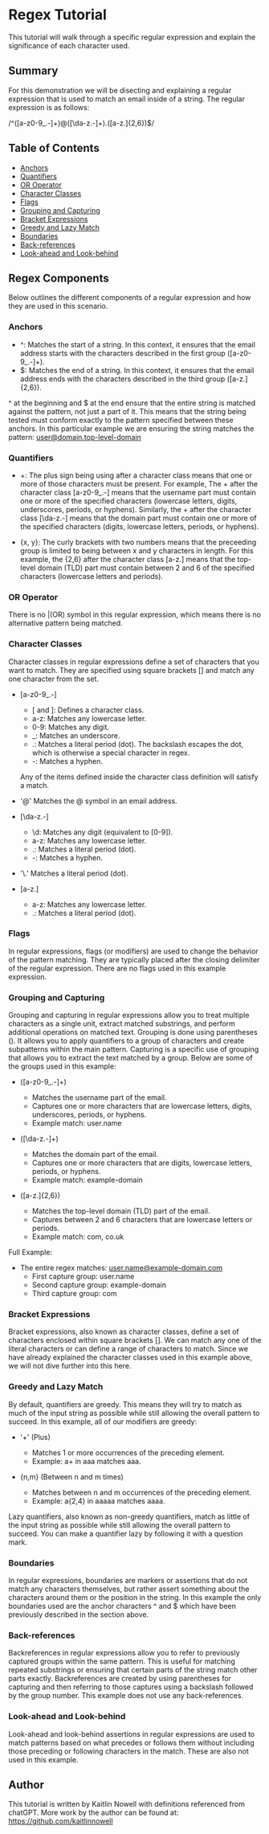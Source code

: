 # Regex Tutorial

This tutorial will walk through a specific regular expression and explain the significance of each character used.

## Summary

For this demonstration we will be disecting and explaining a regular expression that is used to match an email inside of a string. The regular expression is as follows:

/^([a-z0-9_\.-]+)@([\da-z\.-]+)\.([a-z\.]{2,6})$/

## Table of Contents

- [Anchors](#anchors)
- [Quantifiers](#quantifiers)
- [OR Operator](#or-operator)
- [Character Classes](#character-classes)
- [Flags](#flags)
- [Grouping and Capturing](#grouping-and-capturing)
- [Bracket Expressions](#bracket-expressions)
- [Greedy and Lazy Match](#greedy-and-lazy-match)
- [Boundaries](#boundaries)
- [Back-references](#back-references)
- [Look-ahead and Look-behind](#look-ahead-and-look-behind)

## Regex Components
Below outlines the different components of a regular expression and how they are used in this scenario.

### Anchors

* ^: Matches the start of a string. In this context, it ensures that the email address starts with the characters described in the first group ([a-z0-9_\.-]+).
* $: Matches the end of a string. In this context, it ensures that the email address ends with the characters described in the third group ([a-z\.]{2,6}).

^ at the beginning and $ at the end ensure that the entire string is matched against the pattern, not just a part of it. This means that the string being tested must conform exactly to the pattern specified between these anchors. In this particular example we are ensuring the string matches the pattern: user@domain.top-level-domain

### Quantifiers

* +: The plus sign being using after a character class means that one or more of those characters must be present. For example, The + after the character class [a-z0-9_\.-] means that the username part must contain one or more of the specified characters (lowercase letters, digits, underscores, periods, or hyphens). Similarly, the + after the character class [\da-z\.-] means that the domain part must contain one or more of the specified characters (digits, lowercase letters, periods, or hyphens).

* {x, y}: The curly brackets with two numbers means that the preceeding group is limited to being between x and y characters in length. For this example, the {2,6} after the character class [a-z\.] means that the top-level domain (TLD) part must contain between 2 and 6 of the specified characters (lowercase letters and periods).


### OR Operator

There is no |(OR) symbol in this regular expression, which means there is no alternative pattern being matched.

### Character Classes

Character classes in regular expressions define a set of characters that you want to match. They are specified using square brackets [] and match any one character from the set.

* [a-z0-9_\.-]

    - [ and ]: Defines a character class.
    - a-z: Matches any lowercase letter.
    - 0-9: Matches any digit.
    - _: Matches an underscore.
    - \.: Matches a literal period (dot). The backslash escapes the dot, which is otherwise a special character in regex.
    - -: Matches a hyphen.

    Any of the items defined inside the character class definition will satisfy a match.

* '@' Matches the @ symbol in an email address.

* [\da-z\.-]

    - \d: Matches any digit (equivalent to [0-9]).
    - a-z: Matches any lowercase letter.
    - \.: Matches a literal period (dot).
    - -: Matches a hyphen.

* '\\.' Matches a literal period (dot).

* [a-z\.]

    - a-z: Matches any lowercase letter.
    - \.: Matches a literal period (dot).

### Flags

In regular expressions, flags (or modifiers) are used to change the behavior of the pattern matching. They are typically placed after the closing delimiter of the regular expression. There are no flags used in this example expression.

### Grouping and Capturing

Grouping and capturing in regular expressions allow you to treat multiple characters as a single unit, extract matched substrings, and perform additional operations on matched text.  Grouping is done using parentheses (). It allows you to  apply quantifiers to a group of characters and create subpatterns within the main pattern. Capturing is a specific use of grouping that allows you to extract the text matched by a group. Below are some of the groups used in this example:

* ([a-z0-9_\.-]+)

    - Matches the username part of the email.
    - Captures one or more characters that are lowercase letters, digits, underscores, periods, or hyphens.
    - Example match: user.name

* ([\da-z\.-]+)

    - Matches the domain part of the email.
    - Captures one or more characters that are digits, lowercase letters, periods, or hyphens.
    - Example match: example-domain

* ([a-z\.]{2,6})

    - Matches the top-level domain (TLD) part of the email.
    - Captures between 2 and 6 characters that are lowercase letters or periods.
    - Example match: com, co.uk

Full Example:

* The entire regex matches: user.name@example-domain.com
    - First capture group: user.name
    - Second capture group: example-domain
    - Third capture group: com

### Bracket Expressions

Bracket expressions, also known as character classes, define a set of characters enclosed within square brackets []. We can match any one of the literal characters or can define a range of characters to match. Since we have already explained the character classes used in this example above, we will not dive further into this here.

### Greedy and Lazy Match

By default, quantifiers are greedy. This means they will try to match as much of the input string as possible while still allowing the overall pattern to succeed. In this example, all of our modifiers are greedy:

* '+' (Plus)

    - Matches 1 or more occurrences of the preceding element.
    - Example: a+ in aaa matches aaa.

* {n,m} (Between n and m times)

    - Matches between n and m occurrences of the preceding element.
    - Example: a{2,4} in aaaaa matches aaaa.

Lazy quantifiers, also known as non-greedy quantifiers, match as little of the input string as possible while still allowing the overall pattern to succeed. You can make a quantifier lazy by following it with a question mark.

### Boundaries

In regular expressions, boundaries are markers or assertions that do not match any characters themselves, but rather assert something about the characters around them or the position in the string. In this example the only boundaries used are the anchor characters ^ and $ which have been previously described in the section above. 

### Back-references

Backreferences in regular expressions allow you to refer to previously captured groups within the same pattern. This is useful for matching repeated substrings or ensuring that certain parts of the string match other parts exactly. Backreferences are created by using parentheses for capturing and then referring to those captures using a backslash followed by the group number. This example does not use any back-references.

### Look-ahead and Look-behind

Look-ahead and look-behind assertions in regular expressions are used to match patterns based on what precedes or follows them without including those preceding or following characters in the match. These are also not used in this example.

## Author

This tutorial is written by Kaitlin Nowell with definitions referenced from chatGPT. More work by the author can be found at: https://github.com/kaitlinnowell
